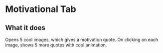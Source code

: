 # Motivational Tab

## What it does

Opens 5 cool images, which gives a motivation quote. On clicking on each image, shows 5 more quotes with cool animation.




